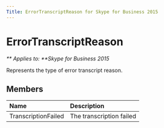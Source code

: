 ```yaml
---
Title: ErrorTranscriptReason for Skype for Business 2015
---
```

# ErrorTranscriptReason


_** Applies to: **Skype for Business 2015_

Represents the type of error transcript reason.
            
## Members



|**Name**|**Description**|
|:-----|:-----|
|TranscriptionFailed|The transcription failed|
